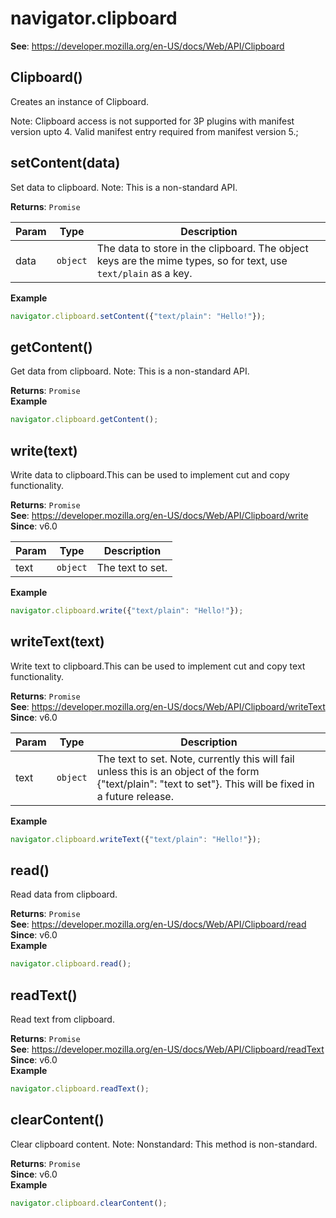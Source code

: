 
<a name="clipboard" id="clipboard"></a>

# navigator.clipboard
**See**: https://developer.mozilla.org/en-US/docs/Web/API/Clipboard  


<a name="new-clipboard-new" id="new-clipboard-new"></a>

## Clipboard()
Creates an instance of Clipboard.

Note: Clipboard access is not supported for 3P plugins with manifest version upto 4. Valid manifest entry required from manifest version 5.;



<a name="clipboard-setcontent" id="clipboard-setcontent"></a>

## setContent(data)
Set data to clipboard. 
Note: This is a non-standard API.

**Returns**: `Promise`  

| Param | Type | Description |
| --- | --- | --- |
| data | `object` | The data to store in the clipboard. The object keys are the mime types, so for text, use `text/plain` as a key. |

**Example**  
```js
navigator.clipboard.setContent({"text/plain": "Hello!"});
```


<a name="clipboard-getcontent" id="clipboard-getcontent"></a>

## getContent()
Get data from clipboard. 
Note: This is a non-standard API.

**Returns**: `Promise`  
**Example**  
```js
navigator.clipboard.getContent();
```


<a name="clipboard-write" id="clipboard-write"></a>

## write(text)
Write data to clipboard.This can be used to implement cut and copy functionality.

**Returns**: `Promise`  
**See**: https://developer.mozilla.org/en-US/docs/Web/API/Clipboard/write  
**Since**: v6.0  

| Param | Type | Description |
| --- | --- | --- |
| text | `object` | The text to set. |

**Example**  
```js
navigator.clipboard.write({"text/plain": "Hello!"});
```


<a name="clipboard-writetext" id="clipboard-writetext"></a>

## writeText(text)
Write text to clipboard.This can be used to implement cut and copy text functionality.

**Returns**: `Promise`  
**See**: https://developer.mozilla.org/en-US/docs/Web/API/Clipboard/writeText  
**Since**: v6.0  

| Param | Type | Description |
| --- | --- | --- |
| text | `object` | The text to set. Note, currently this will fail unless this is an object of the form {"text/plain": "text to set"}. This will be fixed in a future release. |

**Example**  
```js
navigator.clipboard.writeText({"text/plain": "Hello!"});
```


<a name="clipboard-read" id="clipboard-read"></a>

## read()
Read data from clipboard.

**Returns**: `Promise`  
**See**: https://developer.mozilla.org/en-US/docs/Web/API/Clipboard/read  
**Since**: v6.0  
**Example**  
```js
navigator.clipboard.read();
```


<a name="clipboard-readtext" id="clipboard-readtext"></a>

## readText()
Read text from clipboard.

**Returns**: `Promise`  
**See**: https://developer.mozilla.org/en-US/docs/Web/API/Clipboard/readText  
**Since**: v6.0  
**Example**  
```js
navigator.clipboard.readText();
```


<a name="clipboard-clearcontent" id="clipboard-clearcontent"></a>

## clearContent()
Clear clipboard content. 
Note: Nonstandard: This method is non-standard.

**Returns**: `Promise`  
**Since**: v6.0  
**Example**  
```js
navigator.clipboard.clearContent();
```

  